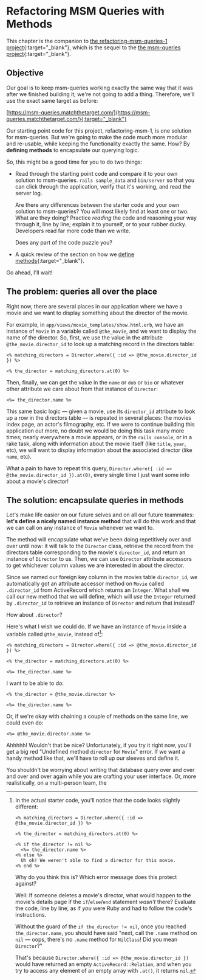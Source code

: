 # Refactoring MSM Queries with Methods

This chapter is the companion to [the refactoring-msm-queries-1 project](https://github.com/appdev-projects/refactoring-msm-queries-1){:target="_blank"}, which is the sequel to the [the msm-queries project](https://github.com/appdev-projects/msm-queries){:target="_blank"}.

## Objective

Our goal is to keep msm-queries working exactly the same way that it was after we finished building it; we're not going to add a thing. Therefore, we'll use the exact same target as before:

[https://msm-queries.matchthetarget.com/](https://msm-queries.matchthetarget.com/){:target="_blank"}

Our starting point code for this project, refactoring-msm-1, is one solution for msm-queries. But we're going to make the code much more modular and re-usable, while keeping the functionality exactly the same. How? By **defining methods** to encapsulate our querying logic.

So, this might be a good time for you to do two things:

 - Read through the starting point code and compare it to your own solution to msm-queries. `rails sample_data` and `bin/server` so that you can click through the application, verify that it's working, and read the server log.
  
    Are there any differences between the starter code and your own solution to msm-queries? You will most likely find at least one or two. What are they doing? Practice _reading_ the code and reasoning your way through it, line by line; explain it to yourself, or to your rubber ducky. Developers read far more code than we write.
    
    Does any part of the code puzzle you?
 - A quick review of the section on how we [define methods](https://chapters.firstdraft.com/chapters/769#defining-instance-methods){:target="_blank"}.

Go ahead, I'll wait!

## The problem: queries all over the place

Right now, there are several places in our application where we have a movie and we want to display something about the director of the movie.

For example, in `app/views/movie_templates/show.html.erb`, we have an instance of `Movie` in a variable called `@the_movie`, and we want to display the name of the director. So, first, we use the value in the attribute `@the_movie.director_id` to look up a matching record in the directors table:

```erb
<% matching_directors = Director.where({ :id => @the_movie.director_id }) %>
    
<% the_director = matching_directors.at(0) %>
```

Then, finally, we can get the value in the `name` or `dob` or `bio` or whatever other attribute we care about from that instance of `Director`:

```erb
<%= the_director.name %>
```

This same basic logic — given a movie, use its `director_id` attribute to look up a row in the directors table — is repeated in several places: the movies index page, an actor's filmography, etc. If we were to continue building this application out more, no doubt we would be doing this task many more times; nearly everywhere a movie appears, or in the `rails console`, or in a rake task, along with information about the movie itself (like `title`, `year`, etc), we will want to display information about the associated director (like `name`, etc).

What a pain to have to repeat this query, `Director.where({ :id => @the_movie.director_id }).at(0)`, every single time I just want some info about a movie's director!

## The solution: encapsulate queries in methods

Let's make life easier on our future selves and on all our future teammates: **let's define a nicely named instance method** that will do this work and that we can call on any instance of `Movie` whenever we want to.

The method will encapsulate what we've been doing repetitively over and over until now: it will talk to the `Director` class, retrieve the record from the directors table corresponding to the movie's `director_id`, and return an instance of `Director` to us. Then, we can use `Director` attribute accessors to get whichever column values we are interested in about the director.

Since we named our foreign key column in the movies table `director_id`, we automatically got an attribute accessor method on `Movie` called `.director_id` from ActiveRecord which returns an `Integer`. What shall we call our new method that we will define, which will _use_ the `Integer` returned by `.director_id` to retrieve an instance of `Director` and return that instead?

How about `.director`?

Here's what I wish we could do. If we have an instance of `Movie` inside a variable called `@the_movie`, instead of[^protecting_against_nil]:

[^protecting_against_nil]: In the actual starter code, you'll notice that the code looks slightly different:

    ```erb
    <% matching_directors = Director.where({ :id => @the_movie.director_id }) %>

    <% the_director = matching_directors.at(0) %>

    <% if the_director != nil %>
      <%= the_director.name %>
    <% else %>
      Uh oh! We weren't able to find a director for this movie.
    <% end %>
    ```

    Why do you think this is? Which error message does this protect against?

    Well: If someone deletes a movie's director, what would happen to the movie's details page if the `if`/`else`/`end` statement _wasn't_ there? Evaluate the code, line by line, as if _you_ were Ruby and had to follow the code's instructions.

    Without the guard of the `if the_director != nil`, once you reached `the_director.name`, you should have said "next, call the `.name` method on `nil` — oops, there's no `.name` method for `NilClass`! Did you mean `Director`?"

    That's because `Director.where({ :id => @the_movie.director_id })` would have returned an empty `ActiveRecord::Relation`, and when you try to access any element of an empty array with `.at()`, it returns `nil`.

```erb
<% matching_directors = Director.where({ :id => @the_movie.director_id }) %>
    
<% the_director = matching_directors.at(0) %>

<%= the_director.name %>
```

I want to be able to do:

```erb
<% the_director = @the_movie.director %>

<%= the_director.name %>
```

Or, if we're okay with chaining a couple of methods on the same line, we could even do:

```erb
<%= @the_movie.director.name %>
```

Ahhhhh! Wouldn't that be nice? Unfortunately, if you try it right now, you'll get a big red "Undefined method `director` for `Movie`" error. If we want a handy method like that, we'll have to roll up our sleeves and define it.








You shouldn't be worrying about writing that database query over and over and over and over again while you are crafting your user interface. Or, more realistically, on a multi-person team, the
